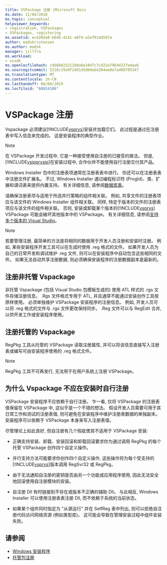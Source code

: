 ```yaml
---
title: VSPackage 注册 |Microsoft Docs
ms.date: 11/04/2016
ms.topic: conceptual
helpviewer_keywords:
- registration, VSPackages
- VSPackages, registering
ms.assetid: ecd20da8-b04b-4141-a8f4-a2ef91dd597a
author: madskristensen
ms.author: madsk
manager: jillfra
ms.workload:
- vssdk
ms.openlocfilehash: c4b68d23211b0a6e1847c7cd22a79b44327e4aa6
ms.sourcegitcommit: 5216c15e9f24d1d5db9ebe204ee0e7ad08705347
ms.translationtype: MT
ms.contentlocale: zh-CN
ms.lasthandoff: 08/09/2019
ms.locfileid: "68924186"
---
```

# <a name="vspackage-registration"></a>VSPackage 注册
Vspackage 必须建议[!INCLUDE[vsprvs](../../code-quality/includes/vsprvs_md.md)]安装并加载它们。 此过程是通过在注册表中写入信息来完成的。 这是安装程序的典型作业。

> [!NOTE]
> 在 VSPackage 开发过程中, 它是一种接受使用自注册的已接受的做法。 但是, [!INCLUDE[vsipprvsip](../../extensibility/includes/vsipprvsip_md.md)]在安装过程中, 合作伙伴不能使用自行注册交付其产品。

 Windows Installer 包中的注册表项通常在注册表表中进行。 你还可以在注册表表中注册文件扩展名。 不过, Windows Installer 通过编程标识符 (ProgId)、类、扩展和谓词表来提供内置支持。 有关详细信息, 请参阅[数据库表](/windows/desktop/Msi/database-tables)。

 请确保注册表项与适用于所选并行策略的组件相关联。 例如, 共享文件的注册表项应与该文件的 Windows Installer 组件相关联。 同样, 特定于版本的文件的注册表项应与该文件的组件相关联。 否则, 安装或卸载某个版本的[!INCLUDE[vsprvs](../../code-quality/includes/vsprvs_md.md)] VSPackage 可能会破坏其他版本中的 VSPackage。 有关详细信息, 请参阅[支持多个版本的 Visual Studio](../../extensibility/supporting-multiple-versions-of-visual-studio.md)。

> [!NOTE]
> 若要管理注册, 最简单的方法是将相同的数据用于开发人员注册和安装时注册。 例如, 某些安装程序开发工具可以在生成时使用 .reg 格式的文件。 如果开发人员为自己的日常开发和调试维护 .reg 文件, 则可以在安装程序中自动包含这些相同的文件。 如果无法自动共享注册数据, 则必须确保安装程序的注册数据副本是最新的。

## <a name="registering-unmanaged-vspackages"></a>注册非托管 Vspackage
 非托管 Vspackage (包括 Visual Studio 包模板生成的) 使用 ATL 样式的 .rgs 文件存储注册信息。 .Rgs 文件格式专用于 ATL, 并且通常不能通过安装创作工具按原样使用。 必须单独维护 VSPackage 安装程序的注册信息。 例如, 开发人员可以将 .reg 格式的文件与 .rgs 文件更改保持同步。 .Reg 文件可以与 RegEdit 合并, 以供开发工作或安装程序使用。

## <a name="registering-managed-vspackages"></a>注册托管的 Vspackage
 RegPkg 工具从托管的 VSPackage 读取注册属性, 并可以将该信息直接写入注册表或编写可由安装程序使用的 .reg 格式文件。

> [!NOTE]
> RegPkg 工具不可再发行, 无法用于在用户系统上注册 VSPackage。

## <a name="why-vspackages-should-not-self-register-at-install-time"></a>为什么 Vspackage 不应在安装时自行注册
 VSPackage 安装程序不应依赖于自行注册。 乍一看, 仅将 VSPackage 的注册表值保留在 VSPackage 中, 这似乎是一个不错的想法。 假设开发人员需要可用于其日常工作和测试的注册表值, 则可避免在安装程序中维护注册表数据的单独副本。 安装程序可以依赖于 VSPackage 本身来写入注册表值。

 尽管理论上如此良好, 但自注册有几个瑕疵使其不适用于 VSPackage 安装:

- 正确支持安装、卸载、安装回滚和卸载回滚要求你为通过调用 RegPkg 的每个托管 VSPackage 创作四个自定义操作。

- 并行支持方法可能要求你创作四个自定义操作, 这些操作将为每个受支持的[!INCLUDE[vsprvs](../../code-quality/includes/vsprvs_md.md)]版本调用 RegSvr32 或 RegPkg。

- 由于无法通知自注册的密钥是否由另一个功能或应用程序使用, 因此无法安全地回滚使用自注册模块的安装。

- 自注册 Dll 有时链接到不存在或版本不正确的辅助 Dll。 与此相反, Windows Installer 可以使用注册表表注册 Dll, 而不依赖于系统的当前状态。

- 如果某个组件同时指定为 "从源运行" 并在 SelfReg 表中列出, 则可以拒绝自注册代码访问网络资源 (例如类型库)。 这可能会导致在管理安装过程中组件安装失败。

## <a name="see-also"></a>请参阅
- [Windows 安装程序](/windows/desktop/Msi/windows-installer-portal)
- [托管包注册](https://msdn.microsoft.com/library/f69e0ea3-6a92-4639-8ca9-4c9c210e58a1)